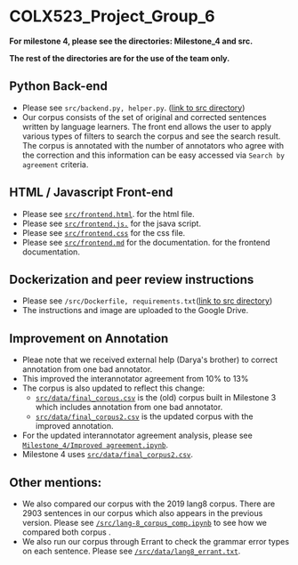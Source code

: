 # COLX523_Project_Group_6

**For milestone 4, please see the directories: Milestone_4 and src.**

**The rest of the directories are for the use of the team only.**

## Python Back-end
- Please see `src/backend.py, helper.py`. ([link to src directory](https://github.ubc.ca/MDS-CL-2020-21/COLX523_Project_Group6/tree/master/src))
- Our corpus consists of the set of original and corrected sentences written by language learners. The front end allows the user to apply various types of filters to search the corpus and see the search result. 
  The corpus is annotated with the number of annotators who agree with the correction and this information can be easy accessed via `Search by agreement` criteria.  
                   
## HTML / Javascript Front-end
- Please see [`src/frontend.html`](https://github.ubc.ca/MDS-CL-2020-21/COLX523_Project_Group6/blob/master/src/frontend.html). for the html file. 
- Please see [`src/frontend.js.`](https://github.ubc.ca/MDS-CL-2020-21/COLX523_Project_Group6/blob/master/src/frontend.js) for the jsava script. 
- Please see [`src/frontend.css`](https://github.ubc.ca/MDS-CL-2020-21/COLX523_Project_Group6/blob/master/src/frontend.css) for the css file. 
- Please see [`src/frontend.md`](https://github.ubc.ca/MDS-CL-2020-21/COLX523_Project_Group6/blob/master/src/frontend.md) for the documentation.  for the frontend documentation. 

## Dockerization and peer review instructions 
- Please see `/src/Dockerfile, requirements.txt`([link to src directory](https://github.ubc.ca/MDS-CL-2020-21/COLX523_Project_Group6/tree/master/src))
- The instructions and image are uploaded to the Google Drive. 

## Improvement on Annotation
- Pleae note that we received external help (Darya's brother) to correct annotation from one bad annotator.
- This improved the interannotator agreement from 10% to 13%
- The corpus is also updated to reflect this change: 
  - [`src/data/final_corpus.csv`](https://github.ubc.ca/MDS-CL-2020-21/COLX523_Project_Group6/blob/master/src/data/final_corpus.csv) is the (old) corpus built in Milestone 3 which includes annotation from one bad annotator. 
  - [`src/data/final_corpus2.csv`](https://github.ubc.ca/MDS-CL-2020-21/COLX523_Project_Group6/blob/master/src/data/final_corpus2.csv) is the updated corpus with the improved annotation. 
- For the updated interannotator agreement analysis, please see [`Milestone_4/Improved agreement.ipynb`](https://github.ubc.ca/MDS-CL-2020-21/COLX523_Project_Group6/blob/master/Milestone_4/Improved%20agreement.ipynb). 
- Milestone 4 uses [`src/data/final_corpus2.csv`](https://github.ubc.ca/MDS-CL-2020-21/COLX523_Project_Group6/blob/master/src/data/final_corpus2.csv).

## Other mentions:
- We also compared our corpus with the 2019 lang8 corpus. There are 2903 sentences in our corpus which also appears in the previous version. Please see [`/src/lang-8_corpus_comp.ipynb`](https://github.ubc.ca/MDS-CL-2020-21/COLX523_Project_Group6/blob/master/src/lang-8_corpus_comp.ipynb) to see how we compared both corpus .
- We also run our corpus through Errant to check the grammar error types on each sentence. Please see [`/src/data/lang8_errant.txt`](https://github.ubc.ca/MDS-CL-2020-21/COLX523_Project_Group6/blob/master/src/data/lang8_errant.txt). 
